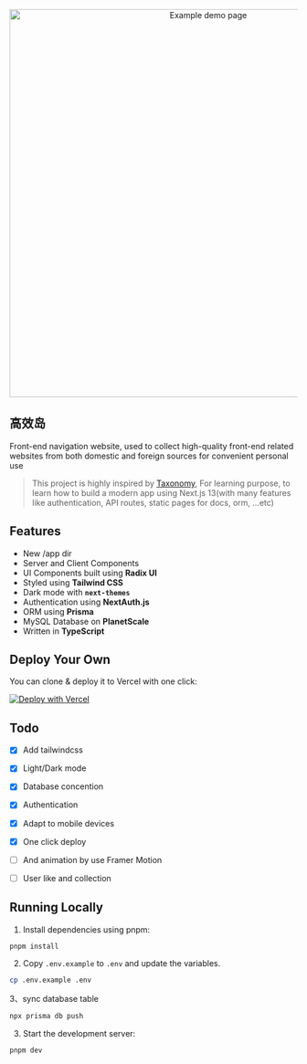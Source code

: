 <p align="center">
  <a href="https://webnav.codefe.top/">
    <img alt="Example demo page" src="https://afu-1255830993.cos.ap-shanghai.myqcloud.com/chato/test/upload/chato_image/avater/cb5c88616c60ebdbfd7fbfd990d7ef9e.png" width="680">
  </a>
</p>

## 高效岛

Front-end navigation website, used to collect high-quality front-end related websites from both domestic and foreign sources for convenient personal use

> This project is highly inspired by [Taxonomy](https://github.com/shadcn/taxonomy), For learning purpose, to learn how to build a modern app using Next.js 13(with many features like authentication, API routes, static pages for docs, orm, ...etc)


## Features

- New /app dir
- Server and Client Components
- UI Components built using **Radix UI**
- Styled using **Tailwind CSS**
- Dark mode with **`next-themes`**
- Authentication using **NextAuth.js**
- ORM using **Prisma**
- MySQL Database on **PlanetScale**
- Written in **TypeScript**

## Deploy Your Own
You can clone & deploy it to Vercel with one click:

[![Deploy with Vercel](https://vercel.com/button)](https://vercel.com/new/clone?repository-url=https%3A%2F%2Fgithub.com%2Fwangfengyuan%2Ffrontend-nav&env=DATABASE_URL,GITHUB_CLIENT_ID,GITHUB_CLIENT_SECRET,GOOGLE_CLIENT_ID,GOOGLE_CLIENT_SECRET,NEXTAUTH_SECRET,NEXTAUTH_URL&envDescription=DATABASE_URL%E3%80%81CLIENT_ID%E3%80%81CLIENT_SECRET%20are%20used%20to%20store%20user%20infomation&demo-title=Front-end%20navigation%20website&demo-url=https%3A%2F%2Fwebnav.codefe.top%2F&demo-image=https%3A%2F%2Fcos.codefe.top%2Fimages%2Fwebnav-screenshot-demo.png)

## Todo
- [x] Add tailwindcss
- [x] Light/Dark mode
- [x] Database concention
- [x] Authentication
- [x] Adapt to mobile devices
- [x] One click deploy
- [ ] And animation by use Framer Motion
- [ ] User like and collection



## Running Locally

1. Install dependencies using pnpm:

```sh
pnpm install
```

2. Copy `.env.example` to `.env` and update the variables.

```sh
cp .env.example .env
```

3、sync database table
```sh
npx prisma db push
```

3. Start the development server:

```sh
pnpm dev
```
